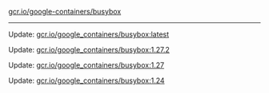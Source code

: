 [gcr.io/google-containers/busybox](https://hub.docker.com/r/cruse/busybox/tags/) 

----
Update: [gcr.io/google_containers/busybox:latest](https://hub.docker.com/r/cruse/busybox/tags/)

Update: [gcr.io/google_containers/busybox:1.27.2](https://hub.docker.com/r/cruse/busybox/tags/)

Update: [gcr.io/google_containers/busybox:1.27](https://hub.docker.com/r/cruse/busybox/tags/)

Update: [gcr.io/google_containers/busybox:1.24](https://hub.docker.com/r/cruse/busybox/tags/)

